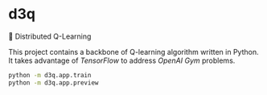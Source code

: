 # d3q
:construction: Distributed Q-Learning

This project contains a backbone of Q-learning algorithm written in Python.
It takes advantage of _TensorFlow_ to address _OpenAI Gym_ problems.

```bash
python -m d3q.app.train
python -m d3q.app.preview
```
